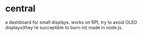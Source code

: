 # central
a dashboard for small displays.
works on RPI, try to avoid OLED displays(they're succeptible to burn-in)
made in node.js.

